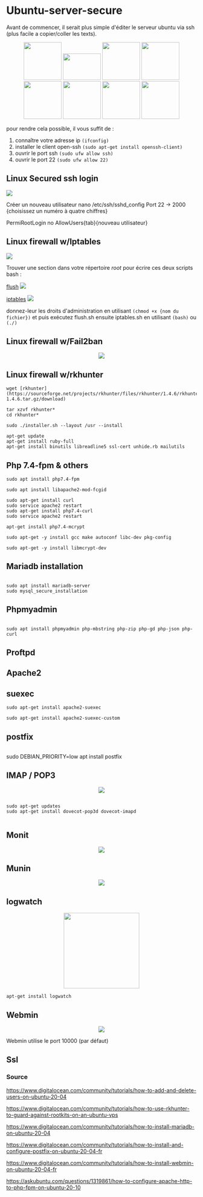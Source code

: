 # Ubuntu-server-secure


Avant de commencer, il serait plus simple d'éditer le serveur ubuntu via ssh (plus facile a copier/coller les texts).

<div align=center>
    <img width="100" height="100" src="https://github.com/Pyncro/Ubuntu-server-secure/blob/main/img/apache.jpeg" />
    <img width="100" height="70" src="https://github.com/Pyncro/Ubuntu-server-secure/blob/main/img/PhpMyAdmin.png" />
    <img width="100" height="100" src="https://github.com/Pyncro/Ubuntu-server-secure/blob/main/img/mariadb.jpeg" />
    <img width="100" height="100" src="https://github.com/Pyncro/Ubuntu-server-secure/blob/main/img/maill.jpeg" />
    <img width="100" height="100" src="https://github.com/Pyncro/Ubuntu-server-secure/blob/main/img/monit.png" />
    <img width="100" height="100" src="https://github.com/Pyncro/Ubuntu-server-secure/blob/main/img/munin.png" />
    <img width="100" height="100" src="https://github.com/Pyncro/Ubuntu-server-secure/blob/main/img/logwatch.png" />
    <img width="100" height="100" src="https://github.com/Pyncro/Ubuntu-server-secure/blob/main/img/webmin.png">

</div>


pour rendre cela possible, il vous suffit de :

1. connaître votre adresse ip `(ifconfig)`
2. installer le client open-ssh `(sudo apt-get install openssh-client)`
3. ouvrir le port ssh `(sudo ufw allow ssh)`
4. ouvrir le port 22 `(sudo ufw allow 22)`

## Linux Secured ssh login


<img src="https://github.com/Pyncro/Ubuntu-server-secure/blob/main/img/srl.png" />


Créer un nouveau utilisateur 
nano /etc/ssh/sshd_config
Port 22 -> 2000 {choisissez un numéro à quatre chiffres}

PermiRootLogin no
AllowUsers{tab}{nouveau utilisateur}

## Linux firewall w/Iptables

<img src="https://github.com/Pyncro/Ubuntu-server-secure/blob/main/img/it.png" />

Trouver une section dans votre répertoire *root* pour écrire ces deux scripts bash :

[flush](https://github.com/Pyncro/Ubuntu-server-secure/blob/main/firewall%20scripts/iptable_flush.rtf "flush.sh")
<img src="https://github.com/Pyncro/Ubuntu-server-secure/blob/main/img/flush.png">

[iptables](https://github.com/Pyncro/Ubuntu-server-secure/blob/main/firewall%20scripts/iptable_rules.rtf "iptables.sh")
<img src="https://github.com/Pyncro/Ubuntu-server-secure/blob/main/img/rules.png">

donnez-leur les droits d'administration en utilisant `(chmod +x {nom du fichier})` et puis exécutez flush.sh ensuite iptables.sh en utilisant `(bash)` ou `(./)`




## Linux firewall w/Fail2ban

<div align="center">
  <img src= "https://github.com/Pyncro/Ubuntu-server-secure/blob/main/img/f2b.png"/>
</div>

## Linux firewall w/rkhunter

```
wget [rkhunter](https://sourceforge.net/projects/rkhunter/files/rkhunter/1.4.6/rkhunter-1.4.6.tar.gz/download)
```

```
tar xzvf rkhunter*
cd rkhunter*
```

```
sudo ./installer.sh --layout /usr --install
``` 

```
apt-get update
apt-get install ruby-full
apt-get install binutils libreadline5 ssl-cert unhide.rb mailutils
```


## Php 7.4-fpm & others

```
sudo apt install php7.4-fpm
``` 

```
sudo apt install libapache2-mod-fcgid
``` 

```
sudo apt-get install curl
sudo service apache2 restart
sudo apt-get install php7.4-curl
sudo service apache2 restart
```

```
apt-get install php7.4-mcrypt
```

```
sudo apt-get -y install gcc make autoconf libc-dev pkg-config
```

```
sudo apt-get -y install libmcrypt-dev
```

## Mariadb installation

<div align="center">
  <img src="">
</div>

```
sudo apt install mariadb-server
sudo mysql_secure_installation
```

## Phpmyadmin

<div align="center">
  <img src="">
</div>

```
sudo apt install phpmyadmin php-mbstring php-zip php-gd php-json php-curl
```

## Proftpd

## Apache2

## suexec

```
sudo apt-get install apache2-suexec
```

```
sudo apt-get install apache2-suexec-custom
```

## postfix

<div align="center">
  <img src="">
</div>

sudo DEBIAN_PRIORITY=low apt install postfix


## IMAP / POP3

<div align="center">
  <img src="https://github.com/Pyncro/Ubuntu-server-secure/blob/main/img/imappop.png">
</div>

```

sudo apt-get updates
sudo apt-get install dovecot-pop3d dovecot-imapd


```
## Monit

<div align="center">
  <img src="https://github.com/Pyncro/Ubuntu-server-secure/blob/main/img/monit.png">
</div>

## Munin

<div align="center">
  <img src="https://github.com/Pyncro/Ubuntu-server-secure/blob/main/img/munin.png">
</div>



## logwatch

<div align="center">
  <img width="200" height="200" src="https://github.com/Pyncro/Ubuntu-server-secure/blob/main/img/logwatch.png">
</div>

```
apt-get install logwatch
```

## Webmin

<div align="center">
  <img src="https://github.com/Pyncro/Ubuntu-server-secure/blob/main/img/webmin.png">
</div>

Webmin utilise le port 10000 (par défaut)

## Ssl

### Source

https://www.digitalocean.com/community/tutorials/how-to-add-and-delete-users-on-ubuntu-20-04

https://www.digitalocean.com/community/tutorials/how-to-use-rkhunter-to-guard-against-rootkits-on-an-ubuntu-vps

https://www.digitalocean.com/community/tutorials/how-to-install-mariadb-on-ubuntu-20-04

https://www.digitalocean.com/community/tutorials/how-to-install-and-configure-postfix-on-ubuntu-20-04-fr

https://www.digitalocean.com/community/tutorials/how-to-install-webmin-on-ubuntu-20-04-fr

https://askubuntu.com/questions/1319861/how-to-configure-apache-http-to-php-fpm-on-ubuntu-20-10
